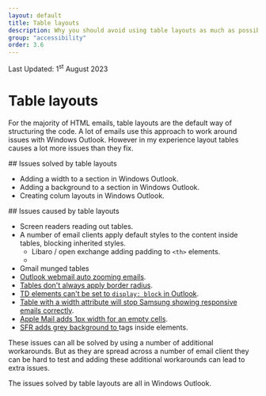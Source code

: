 ```yaml
---
layout: default
title: Table layouts
description: Why you should avoid using table layouts as much as possible.
group: "accessibility"
order: 3.6
--- 
```


<div class="updated">Last Updated: <time datetime="2023-08-01">1<sup>st</sup> August 2023</time></div>

# Table layouts

For the majority of HTML emails, table layouts are the default way of structuring the code. A lot of emails use this approach to work around issues with Windows Outlook. However in my experience layout tables causes a lot more issues than they fix.

## Issues solved by table layouts
* Adding a width to a section in Windows Outlook.
* Adding a background to a section in Windows Outlook.
* Creating colum layouts in Windows Outlook. 

## Issues caused by table layouts
* Screen readers reading out tables.
* A number of email clients apply default styles to the content inside tables, blocking inherited styles.
  * Libaro / open exchange adding padding to `<th>` elements.
  * 
* Gmail munged tables
* [Outlook webmail auto zooming emails](https://twitter.com/M_J_Robbins/status/979390098339966983).
* [Tables don't always apply border radius](https://github.com/hteumeuleu/email-bugs/issues/98).
* [TD elements can't be set to `display: block` in Outlook](https://github.com/hteumeuleu/email-bugs/issues/78).
* [Table with a width attribute will stop Samsung showing responsive emails correctly](https://github.com/hteumeuleu/email-bugs/issues/73).
* [Apple Mail adds 1px width for an empty cells](https://github.com/hteumeuleu/email-bugs/issues/45).
* [SFR adds grey background to <a> tags inside <th> elements](https://github.com/hteumeuleu/email-bugs/issues/33).



These issues can all be solved by using a number of additional workarounds. But as they are spread across a number of email client they can be hard to test and adding these additional workarounds can lead to extra issues. 

The issues solved by table layouts are all in Windows Outlook. 